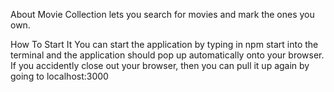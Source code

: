 About
Movie Collection lets you search for movies and mark the ones you own.

How To Start It
You can start the application by typing in npm start into the terminal and the application should pop up automatically onto your browser. If you accidently close out your browser, then you can pull it up again by going to localhost:3000